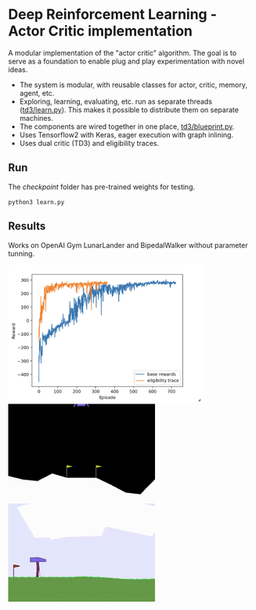 # Deep Reinforcement Learning - Actor Critic implementation

A modular implementation of the "actor critic" algorithm. The goal is to serve as a foundation to enable plug and play experimentation with novel ideas.

* The system is modular, with reusable classes for actor, critic, memory, agent, etc.
* Exploring, learning, evaluating, etc. run as separate threads ([td3/learn.py](learn.py)). This makes it possible to distribute them on separate machines.
* The components are wired together in one place, [td3/blueprint.py](blueprint.py).
* Uses Tensorflow2 with Keras, eager execution with graph inlining.
* Uses dual critic (TD3) and eligibility traces.

## Run

The *checkpoint* folder has pre-trained weights for testing.  

```
python3 learn.py
```

## Results
Works on OpenAI Gym LunarLander and BipedalWalker without parameter tunning.

<img src="https://github.com/george-vacariuc/rl-actor-critic/blob/master/img/td3.png" width="400px">

<img src="https://github.com/george-vacariuc/rl-actor-critic/blob/master/img/LunarLander.gif" alt="LunarLander" width="300px">

<img src="https://github.com/george-vacariuc/rl-actor-critic/blob/master/img/BipedalWalker.gif" alt="BipedalWalker" width="300px">
